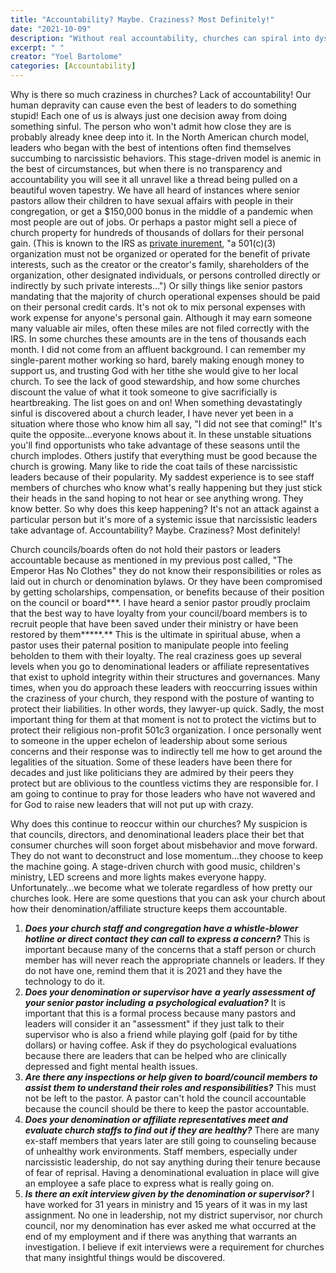 ```yaml
---
title: "Accountability? Maybe. Craziness? Most Definitely!"
date: "2021-10-09"
description: "Without real accountability, churches can spiral into dysfunction and spiritual abuse. This article exposes systemic issues and offers practical questions to help restore integrity in church leadership."
excerpt: " "
creator: "Yoel Bartolome"
categories: [Accountability]
---
```


Why is there so much craziness in churches? Lack of accountability! Our human depravity can cause even the best of leaders to do something stupid! Each one of us is always just one decision away from doing something sinful. The person who won't admit how close they are is probably already knee deep into it. In the North American church model, leaders who began with the best of intentions often find themselves succumbing to narcissistic behaviors. This stage-driven model is anemic in the best of circumstances, but when there is no transparency and accountability you will see it all unravel like a thread being pulled on a beautiful woven tapestry. We have all heard of instances where senior pastors allow their children to have sexual affairs with people in their congregation, or get a $150,000 bonus in the middle of a pandemic when most people are out of jobs. Or perhaps a pastor might sell a piece of church property for hundreds of thousands of dollars for their personal gain. (This is known to the IRS as [private inurement](https://www.irs.gov/charities-non-profits/charitable-organizations/inurement-private-benefit-charitable-organizations), "a 501(c)(3) organization must not be organized or operated for the benefit of private interests, such as the creator or the creator's family, shareholders of the organization, other designated individuals, or persons controlled directly or indirectly by such private interests…") Or silly things like senior pastors mandating that the majority of church operational expenses should be paid on their personal credit cards. It's not ok to mix personal expenses with work expense for anyone's personal gain. Although it may earn someone many valuable air miles, often these miles are not filed correctly with the IRS. In some churches these amounts are in the tens of thousands each month. I did not come from an affluent background. I can remember my single-parent mother working so hard, barely making enough money to support us, and trusting God with her tithe she would give to her local church. To see the lack of good stewardship, and how some churches discount the value of what it took someone to give sacrificially is heartbreaking. The list goes on and on! When something devastatingly sinful is discovered about a church leader, I have never yet been in a situation where those who know him all say, "I did not see that coming!" It's quite the opposite…everyone knows about it. In these unstable situations you'll find opportunists who take advantage of these seasons until the church implodes. Others justify that everything must be good because the church is growing. Many like to ride the coat tails of these narcissistic leaders because of their popularity. My saddest experience is to see staff members of churches who know what's really happening but they just stick their heads in the sand hoping to not hear or see anything wrong. They know better. So why does this keep happening? It's not an attack against a particular person but it's more of a systemic issue that narcissistic leaders take advantage of. Accountability? Maybe. Craziness? Most definitely!

Church councils/boards often do not hold their pastors or leaders accountable because as mentioned in my previous post called, "The Emperor Has No Clothes" they do not know their responsibilities or roles as laid out in church or denomination bylaws. Or they have been compromised by getting scholarships, compensation, or benefits because of their position on the council or board***. I have heard a senior pastor proudly proclaim that the best way to have loyalty from your council/board members is to recruit people that have been saved under their ministry or have been restored by them*****.** This is the ultimate in spiritual abuse, when a pastor uses their paternal position to manipulate people into feeling beholden to them with their loyalty. The real craziness goes up several levels when you go to denominational leaders or affiliate representatives that exist to uphold integrity within their structures and governances. Many times, when you do approach these leaders with reoccurring issues within the craziness of your church, they respond with the posture of wanting to protect their liabilities. In other words, they lawyer-up quick. Sadly, the most important thing for them at that moment is not to protect the victims but to protect their religious non-profit 501c3 organization. I once personally went to someone in the upper echelon of leadership about some serious concerns and their response was to indirectly tell me how to get around the legalities of the situation. Some of these leaders have been there for decades and just like politicians they are admired by their peers they protect but are oblivious to the countless victims they are responsible for. I am going to continue to pray for those leaders who have not wavered and for God to raise new leaders that will not put up with crazy.

Why does this continue to reoccur within our churches? My suspicion is that councils, directors, and denominational leaders place their bet that consumer churches will soon forget about misbehavior and move forward. They do not want to deconstruct and lose momentum…they choose to keep the machine going. A stage-driven church with good music, children's ministry, LED screens and more lights makes everyone happy. Unfortunately…we become what we tolerate regardless of how pretty our churches look. Here are some questions that you can ask your church about how their denomination/affiliate structure keeps them accountable.

1. ***Does your church staff and congregation have a whistle-blower hotline or direct contact they can call to express a concern?*** This is important because many of the concerns that a staff person or church member has will never reach the appropriate channels or leaders. If they do not have one, remind them that it is 2021 and they have the technology to do it.
2. ***Does your denomination or supervisor have*** ***a*** ***yearly assessment of your senior pastor including*** ***a*** ***psychological evaluation?*** It is important that this is a formal process because many pastors and leaders will consider it an "assessment" if they just talk to their supervisor who is also a friend while playing golf (paid for by tithe dollars) or having coffee. Ask if they do psychological evaluations because there are leaders that can be helped who are clinically depressed and fight mental health issues.
3. ***Are there any inspections or help given to board/council members to assist them to understand their roles and responsibilities?*** This must not be left to the pastor. A pastor can't hold the council accountable because the council should be there to keep the pastor accountable.
4. ***Does your denomination or affiliate representatives meet and evaluate church staffs to find out if they are healthy?*** There are many ex-staff members that years later are still going to counseling because of unhealthy work environments. Staff members, especially under narcissistic leadership, do not say anything during their tenure because of fear of reprisal. Having a denominational evaluation in place will give an employee a safe place to express what is really going on.
5. ***Is there an exit interview given by the denomination or supervisor?*** I have worked for 31 years in ministry and 15 years of it was in my last assignment. No one in leadership, not my district supervisor, nor church council, nor my denomination has ever asked me what occurred at the end of my employment and if there was anything that warrants an investigation. I believe if exit interviews were a requirement for churches that many insightful things would be discovered.
